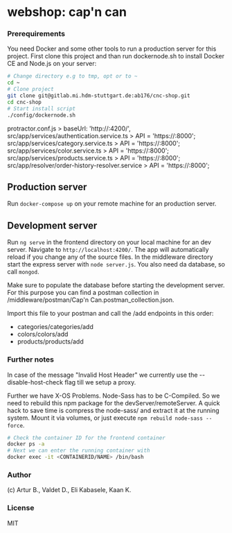 # **webshop: cap'n can** #

### Prerequirements ###
You need Docker and some other tools to run a production server for this project. First clone this project and than run dockernode.sh to install Docker CE and Node.js on your
server:

```bash
# Change directory e.g to tmp, opt or to ~
cd ~
# Clone project
git clone git@gitlab.mi.hdm-stuttgart.de:ab176/cnc-shop.git
cd cnc-shop
# Start install script
./config/dockernode.sh
```

protractor.conf.js > baseUrl: 'http://<IP>:4200/',
src/app/services/authentication.service.ts  > API = 'https://<IP>:8000';
src/app/services/category.service.ts  > API = 'https://<IP>:8000';
src/app/services/color.service.ts  > API = 'https://<IP>:8000';
src/app/services/products.service.ts  > API = 'https://<IP>:8000';
src/app/resolver/order-history-resolver.service  > API = 'https://<IP>:8000';


## Production server

Run `docker-compose up` on your remote machine for an production server.


## Development server

Run `ng serve` in the frontend directory on your local machine for an dev server. Navigate to `http://localhost:4200/`. The app will automatically reload if you change any of the source files.
In the middleware directory start the express server with `node server.js`.
You also need da database, so call `mongod`.

Make sure to populate the database before starting the development server. For this purpose you can find a postman collection in /middleware/postman/Cap'n Can.postman_collection.json.

Import this file to your postman and call the /add endpoints in this order:
* categories/categories/add
* colors/colors/add
* products/products/add


### Further notes ###
In case of the message "Invalid Host Header" we currently use the
--disable-host-check flag till we setup a proxy.

Further we have X-OS Problems. Node-Sass has to be C-Compiled. So we
need to rebuild this npm package for the devServer/remoteServer. A quick hack
to save time is compress the node-sass/ and extract it at the running system.
Mount it via volumes, or just execute `npm rebuild node-sass --force`.

```bash
# Check the container ID for the frontend container
docker ps -a
# Next we can enter the running container with
docker exec -it <CONTAINERID/NAME> /bin/bash
```


### Author ###
(c) Artur B., Valdet D., Eli Kabasele, Kaan K.

### License ###
MIT
